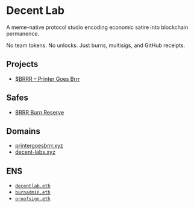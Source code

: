 # Decent Lab

A meme-native protocol studio encoding economic satire into blockchain permanence.

No team tokens. No unlocks. Just burns, multisigs, and GitHub receipts.

## Projects

- [$BRRR – Printer Goes Brrr](https://github.com/decent-labs-xyz/printergoesbrrr)

## Safes

- [BRRR Burn Reserve](./safe/brrr-burn-reserve.md)

## Domains

- [printergoesbrrr.xyz](https://printergoesbrrr.xyz)
- [decent-labs.xyz](https://decent-labs.xyz)

## ENS

- [`decentlab.eth`](https://app.ens.domains/name/decentlab.eth)
- [`burnadmin.eth`](https://app.ens.domains/name/burnadmin.eth)
- [`proofsign.eth`](https://app.ens.domains/name/proofsign.eth)

